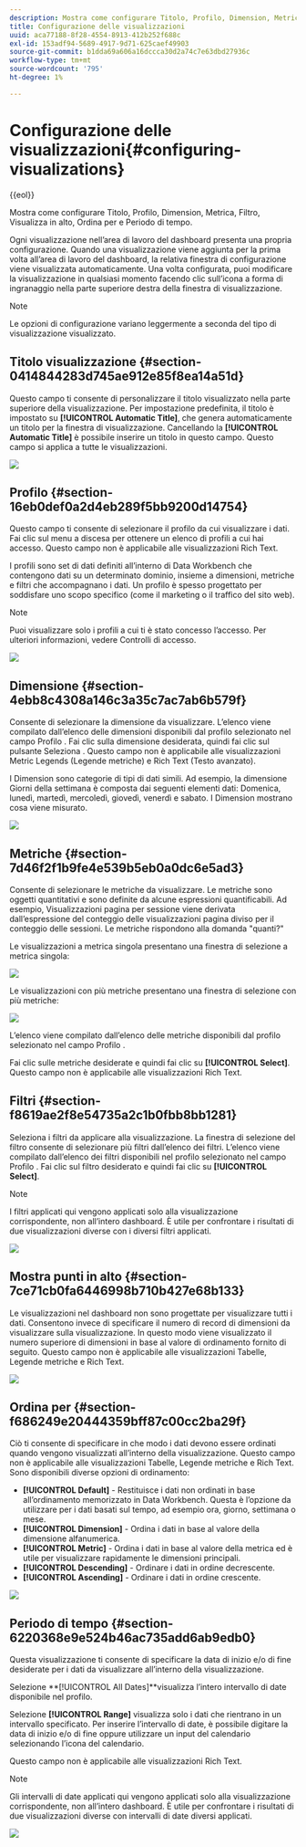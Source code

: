 ```yaml
---
description: Mostra come configurare Titolo, Profilo, Dimension, Metrica, Filtro, Visualizza in alto, Ordina per e Periodo di tempo.
title: Configurazione delle visualizzazioni
uuid: aca77188-8f28-4554-8913-412b252f688c
exl-id: 153adf94-5689-4917-9d71-625caef49903
source-git-commit: b1dda69a606a16dccca30d2a74c7e63dbd27936c
workflow-type: tm+mt
source-wordcount: '795'
ht-degree: 1%

---
```


# Configurazione delle visualizzazioni{#configuring-visualizations}

{{eol}}

Mostra come configurare Titolo, Profilo, Dimension, Metrica, Filtro, Visualizza in alto, Ordina per e Periodo di tempo.

Ogni visualizzazione nell’area di lavoro del dashboard presenta una propria configurazione. Quando una visualizzazione viene aggiunta per la prima volta all’area di lavoro del dashboard, la relativa finestra di configurazione viene visualizzata automaticamente. Una volta configurata, puoi modificare la visualizzazione in qualsiasi momento facendo clic sull’icona a forma di ingranaggio nella parte superiore destra della finestra di visualizzazione.

>[!NOTE]
>
>Le opzioni di configurazione variano leggermente a seconda del tipo di visualizzazione visualizzato.

## Titolo visualizzazione {#section-0414844283d745ae912e85f8ea14a51d}

Questo campo ti consente di personalizzare il titolo visualizzato nella parte superiore della visualizzazione. Per impostazione predefinita, il titolo è impostato su **[!UICONTROL Automatic Title]**, che genera automaticamente un titolo per la finestra di visualizzazione. Cancellando la **[!UICONTROL Automatic Title]** è possibile inserire un titolo in questo campo. Questo campo si applica a tutte le visualizzazioni.

![](assets/title.png)

## Profilo {#section-16eb0def0a2d4eb289f5bb9200d14754}

Questo campo ti consente di selezionare il profilo da cui visualizzare i dati. Fai clic sul menu a discesa per ottenere un elenco di profili a cui hai accesso. Questo campo non è applicabile alle visualizzazioni Rich Text.

I profili sono set di dati definiti all’interno di Data Workbench che contengono dati su un determinato dominio, insieme a dimensioni, metriche e filtri che accompagnano i dati. Un profilo è spesso progettato per soddisfare uno scopo specifico (come il marketing o il traffico del sito web).

>[!NOTE]
>
>Puoi visualizzare solo i profili a cui ti è stato concesso l’accesso. Per ulteriori informazioni, vedere Controlli di accesso.

![](assets/profile.png)

## Dimensione {#section-4ebb8c4308a146c3a35c7ac7ab6b579f}

Consente di selezionare la dimensione da visualizzare. L’elenco viene compilato dall’elenco delle dimensioni disponibili dal profilo selezionato nel campo Profilo . Fai clic sulla dimensione desiderata, quindi fai clic sul pulsante Seleziona . Questo campo non è applicabile alle visualizzazioni Metric Legends (Legende metriche) e Rich Text (Testo avanzato).

I Dimension sono categorie di tipi di dati simili. Ad esempio, la dimensione Giorni della settimana è composta dai seguenti elementi dati: Domenica, lunedì, martedì, mercoledì, giovedì, venerdì e sabato. I Dimension mostrano cosa viene misurato.

![](assets/dimension.png)

## Metriche {#section-7d46f2f1b9fe4e539b5eb0a0dc6e5ad3}

Consente di selezionare le metriche da visualizzare. Le metriche sono oggetti quantitativi e sono definite da alcune espressioni quantificabili. Ad esempio, Visualizzazioni pagina per sessione viene derivata dall’espressione del conteggio delle visualizzazioni pagina diviso per il conteggio delle sessioni. Le metriche rispondono alla domanda &quot;quanti?&quot;

Le visualizzazioni a metrica singola presentano una finestra di selezione a metrica singola:

![](assets/metrics2.png)

Le visualizzazioni con più metriche presentano una finestra di selezione con più metriche:

![](assets/metrics.png)

L’elenco viene compilato dall’elenco delle metriche disponibili dal profilo selezionato nel campo Profilo .

Fai clic sulle metriche desiderate e quindi fai clic su **[!UICONTROL Select]**. Questo campo non è applicabile alle visualizzazioni Rich Text.

## Filtri {#section-f8619ae2f8e54735a2c1b0fbb8bb1281}

Seleziona i filtri da applicare alla visualizzazione. La finestra di selezione del filtro consente di selezionare più filtri dall’elenco dei filtri. L’elenco viene compilato dall’elenco dei filtri disponibili nel profilo selezionato nel campo Profilo . Fai clic sul filtro desiderato e quindi fai clic su **[!UICONTROL Select]**.

>[!NOTE]
>
>I filtri applicati qui vengono applicati solo alla visualizzazione corrispondente, non all’intero dashboard. È utile per confrontare i risultati di due visualizzazioni diverse con i diversi filtri applicati.

![](assets/filter.png)

## Mostra punti in alto {#section-7ce71cb0fa6446998b710b427e68b133}

Le visualizzazioni nel dashboard non sono progettate per visualizzare tutti i dati. Consentono invece di specificare il numero di record di dimensioni da visualizzare sulla visualizzazione. In questo modo viene visualizzato il numero superiore di dimensioni in base al valore di ordinamento fornito di seguito. Questo campo non è applicabile alle visualizzazioni Tabelle, Legende metriche e Rich Text.

![](assets/display_top.png)

## Ordina per {#section-f686249e20444359bff87c00cc2ba29f}

Ciò ti consente di specificare in che modo i dati devono essere ordinati quando vengono visualizzati all’interno della visualizzazione. Questo campo non è applicabile alle visualizzazioni Tabelle, Legende metriche e Rich Text. Sono disponibili diverse opzioni di ordinamento:

* **[!UICONTROL Default]** - Restituisce i dati non ordinati in base all’ordinamento memorizzato in Data Workbench. Questa è l’opzione da utilizzare per i dati basati sul tempo, ad esempio ora, giorno, settimana o mese.
* **[!UICONTROL Dimension]** - Ordina i dati in base al valore della dimensione alfanumerica.
* **[!UICONTROL Metric]** - Ordina i dati in base al valore della metrica ed è utile per visualizzare rapidamente le dimensioni principali.
* **[!UICONTROL Descending]** - Ordinare i dati in ordine decrescente.
* **[!UICONTROL Ascending]** - Ordinare i dati in ordine crescente.

![](assets/sort_by.png)

## Periodo di tempo {#section-6220368e9e524b46ac735add6ab9edb0}

Questa visualizzazione ti consente di specificare la data di inizio e/o di fine desiderate per i dati da visualizzare all’interno della visualizzazione.

Selezione **[!UICONTROL All Dates]**visualizza l’intero intervallo di date disponibile nel profilo.

Selezione **[!UICONTROL Range]** visualizza solo i dati che rientrano in un intervallo specificato. Per inserire l’intervallo di date, è possibile digitare la data di inizio e/o di fine oppure utilizzare un input del calendario selezionando l’icona del calendario.

Questo campo non è applicabile alle visualizzazioni Rich Text.

>[!NOTE]
>
>Gli intervalli di date applicati qui vengono applicati solo alla visualizzazione corrispondente, non all’intero dashboard. È utile per confrontare i risultati di due visualizzazioni diverse con intervalli di date diversi applicati.

![](assets/time_period.png)
